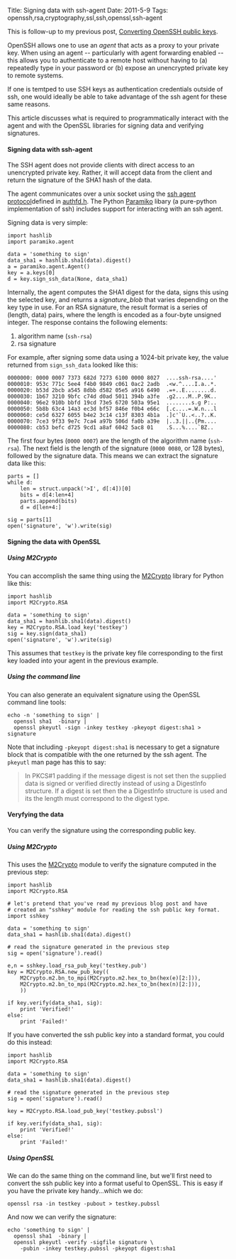 Title: Signing data with ssh-agent
Date: 2011-5-9
Tags: openssh,rsa,cryptography,ssl,ssh,openssl,ssh-agent

This is follow-up to my previous post, [Converting OpenSSH public
keys](/posts/converting-openssh-public-keys).

OpenSSH allows one to use an *agent* that acts as a proxy to your
private key. When using an agent -- particularly with agent forwarding
enabled -- this allows you to authenticate to a remote host without
having to (a) repeatedly type in your password or (b) expose an
unencrypted private key to remote systems.

If one is temtped to use SSH keys as authentication credentials outside
of ssh, one would ideally be able to take advantage of the ssh agent for
these same reasons.

This article discusses what is required to programmatically interact
with the agent and with the OpenSSL libraries for signing data and
verifying signatures.

#### Signing data with ssh-agent

The SSH agent does not provide clients with direct access to an
unencrypted private key. Rather, it will accept data from the client and
return the signature of the SHA1 hash of the data.

The agent communicates over a unix socket using the [ssh agent
protocol](http://www.openbsd.org/cgi-bin/cvsweb/src/usr.bin/ssh/PROTOCOL.agent?rev=HEAD;content-type=text%2Fplain)defined
in
[authfd.h](http://www.openbsd.org/cgi-bin/cvsweb/src/usr.bin/ssh/authfd.h?rev=HEAD;content-type=text%2Fplain).
The Python [Paramiko](http://www.lag.net/paramiko/) libary (a
pure-python implementation of ssh) includes support for interacting with
an ssh agent.

Signing data is very simple:

    import hashlib
    import paramiko.agent
    
    data = 'something to sign'
    data_sha1 = hashlib.sha1(data).digest()
    a = paramiko.agent.Agent()
    key = a.keys[0]
    d = key.sign_ssh_data(None, data_sha1)

Internally, the agent computes the SHA1 digest for the data, signs this
using the selected key, and returns a *signature\_blob* that varies
depending on the key type in use. For an RSA signature, the result
format is a series of (length, data) pairs, where the length is encoded
as a four-byte unsigned integer. The response contains the following
elements:

1.  algorithm name (`ssh-rsa`)
2.  rsa signature

For example, after signing some data using a 1024-bit private key, the
value returned from `sign_ssh_data` looked like this:

    0000000: 0000 0007 7373 682d 7273 6100 0000 8027  ....ssh-rsa....'
    0000010: 953c 771c 5ee4 f4b0 9849 c061 0ac2 2adb  .<w.^....I.a..*.
    0000020: b53d 2bcb a545 8dbb d582 05e5 a916 6490  .=+..E........d.
    0000030: 1b67 3210 9bfc c74d d0ad 5011 394b a3fe  .g2....M..P.9K..
    0000040: 96e2 910b bbfd 19cd 73e5 6720 503a 95e1  ........s.g P:..
    0000050: 5b8b 63c4 14a3 ec3d bf57 846e f0b4 e66c  [.c....=.W.n...l
    0000060: ce5d 6327 6055 b4e2 3c14 c13f 8303 4b1a  .]c'`U..<..?..K.
    0000070: 7ce3 9f33 9e7c 7ca4 a97b 506d fa0b a39e  |..3.||..{Pm....
    0000080: cb53 befc d725 9cd1 a8af 6042 5ac8 01    .S...%....`BZ..

The first four bytes (`0000 0007`) are the length of the algorithm name
(`ssh-rsa`). The next field is the length of the signature (`0000 0080`,
or 128 bytes), followed by the signature data. This means we can extract
the signature data like this:

    parts = []
    while d:
        len = struct.unpack('>I', d[:4])[0]
        bits = d[4:len+4]
        parts.append(bits)
        d = d[len+4:]

    sig = parts[1]
    open('signature', 'w').write(sig)

#### Signing the data with OpenSSL

##### Using M2Crypto

You can accomplish the same thing using the
[M2Crypto](http://sandbox.rulemaker.net/ngps/m2/) library for Python
like this:

    import hashlib
    import M2Crypto.RSA

    data = 'something to sign'
    data_sha1 = hashlib.sha1(data).digest()
    key = M2Crypto.RSA.load_key('testkey')
    sig = key.sign(data_sha1)
    open('signature', 'w').write(sig)

This assumes that `testkey` is the private key file corresponding to the
first key loaded into your agent in the previous example.

##### Using the command line

You can also generate an equivalent signature using the OpenSSL command
line tools:

    echo -n 'something to sign' |
      openssl sha1  -binary |
      openssl pkeyutl -sign -inkey testkey -pkeyopt digest:sha1 > signature

Note that including `-pkeyopt digest:sha1` is necessary to get a
signature block that is compatible with the one returned by the ssh
agent. The `pkeyutl` man page has this to say:

> In PKCS\#1 padding if the message digest is not set then the supplied
> data is signed or verified directly instead of using a DigestInfo
> structure. If a digest is set then the a DigestInfo structure is used
> and its the length must correspond to the digest type.

#### Veryfying the data

You can verify the signature using the corresponding public key.

##### Using M2Crypto

This uses the [M2Crypto](http://sandbox.rulemaker.net/ngps/m2/) module
to verify the signature computed in the previous step:

    import hashlib
    import M2Crypto.RSA

    # let's pretend that you've read my previous blog post and have
    # created an "sshkey" module for reading the ssh public key format.
    import sshkey

    data = 'something to sign'
    data_sha1 = hashlib.sha1(data).digest()

    # read the signature generated in the previous step
    sig = open('signature').read()

    e,n = sshkey.load_rsa_pub_key('testkey.pub')
    key = M2Crypto.RSA.new_pub_key((
        M2Crypto.m2.bn_to_mpi(M2Crypto.m2.hex_to_bn(hex(e)[2:])),
        M2Crypto.m2.bn_to_mpi(M2Crypto.m2.hex_to_bn(hex(n)[2:])),
        ))

    if key.verify(data_sha1, sig):
        print 'Verified!'
    else:
        print 'Failed!'

If you have converted the ssh public key into a standard format, you
could do this instead:

    import hashlib
    import M2Crypto.RSA

    data = 'something to sign'
    data_sha1 = hashlib.sha1(data).digest()

    # read the signature generated in the previous step
    sig = open('signature').read()

    key = M2Crypto.RSA.load_pub_key('testkey.pubssl')

    if key.verify(data_sha1, sig):
        print 'Verified!'
    else:
        print 'Failed!'

##### Using OpenSSL

We can do the same thing on the command line, but we'll first need to
convert the ssh public key into a format useful to OpenSSL. This is easy
if you have the private key handy...which we do:

    openssl rsa -in testkey -pubout > testkey.pubssl

And now we can verify the signature:

    echo 'something to sign' |
      openssl sha1  -binary |
      openssl pkeyutl -verify -sigfile signature \
        -pubin -inkey testkey.pubssl -pkeyopt digest:sha1

